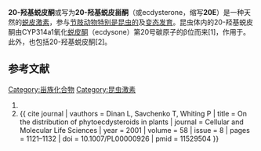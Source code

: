 **20-羟基蜕皮酮**或写为**20-羟基蜕皮甾酮**（或ecdysterone，缩写**20E**）是一种天然的[蜕皮激素](../Page/蜕皮激素.md "wikilink")，参与[节肢动物特别是](../Page/节肢动物.md "wikilink")[昆虫的](../Page/昆虫.md "wikilink")及[变态发育](../Page/变态_\(生物\).md "wikilink")。昆虫体内的20-羟基蜕皮酮由CYP314a1氧化[蜕皮酮](../Page/蜕皮酮.md "wikilink")（ecdysone）第20号碳原子的β位而来\[1\]，作用于。此外，也包括20-羟基蜕皮酮\[2\]。

## 参考文献

[Category:甾族化合物](https://zh.wikipedia.org/wiki/Category:甾族化合物 "wikilink")
[Category:昆虫激素](https://zh.wikipedia.org/wiki/Category:昆虫激素 "wikilink")

1.
2.  {{ cite journal | vauthors = Dinan L, Savchenko T, Whiting P | title
    = On the distribution of phytoecdysteroids in plants | journal =
    Cellular and Molecular Life Sciences | year = 2001 | volume = 58 |
    issue = 8 | pages = 1121–1132 | doi = 10.1007/PL00000926 | pmid =
    11529504 }}